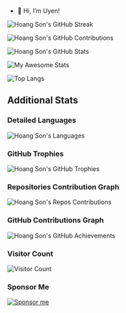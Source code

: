 - 👋 Hi, I’m Uyen!

![Hoang Son's GitHub Streak](https://github-readme-streak-stats.herokuapp.com/?user=hoangsonww&theme=radical)

![Hoang Son's GitHub Contributions](https://github-contribution-stats.vercel.app/api/?username=hoangsonww&theme=radical&layout=compact)

![Hoang Son's GitHub Stats](https://github-readme-stats.vercel.app/api?username=hoangsonww&show_icons=true&theme=radical)

![My Awesome Stats](https://awesome-github-stats.azurewebsites.net/user-stats/hoangsonww?cardType=level&theme=radical&preferLogin=false)

![Top Langs](https://github-readme-stats.vercel.app/api/top-langs/?username=hoangsonww&layout=compact&theme=radical&langs_count=20)

## Additional Stats

### Detailed Languages
![Hoang Son's Languages](https://github-readme-stats.vercel.app/api/top-langs/?username=hoangsonww&langs_count=20&theme=radical)

### GitHub Trophies
![Hoang Son's GitHub Trophies](https://github-profile-trophy.vercel.app/?username=hoangsonww&theme=radical&no-frame=true&margin-w=4)

### Repositories Contribution Graph
![Hoang Son's Repos Contributions](https://ghchart.rshah.org/hoangsonww)

### GitHub Contributions Graph
![Hoang Son's GitHub Achievements](https://github-profile-summary-cards.vercel.app/api/cards/profile-details?username=hoangsonww&theme=radical)

### Visitor Count
![Visitor Count](https://visitor-badge.laobi.icu/badge?page_id=hoangsonww.hoangsonww)

### Sponsor Me
[![Sponsor me](https://img.shields.io/badge/Sponsor-%40hoangsonww-blue?style=flat&logo=github)](https://github.com/sponsors/hoangsonww)
